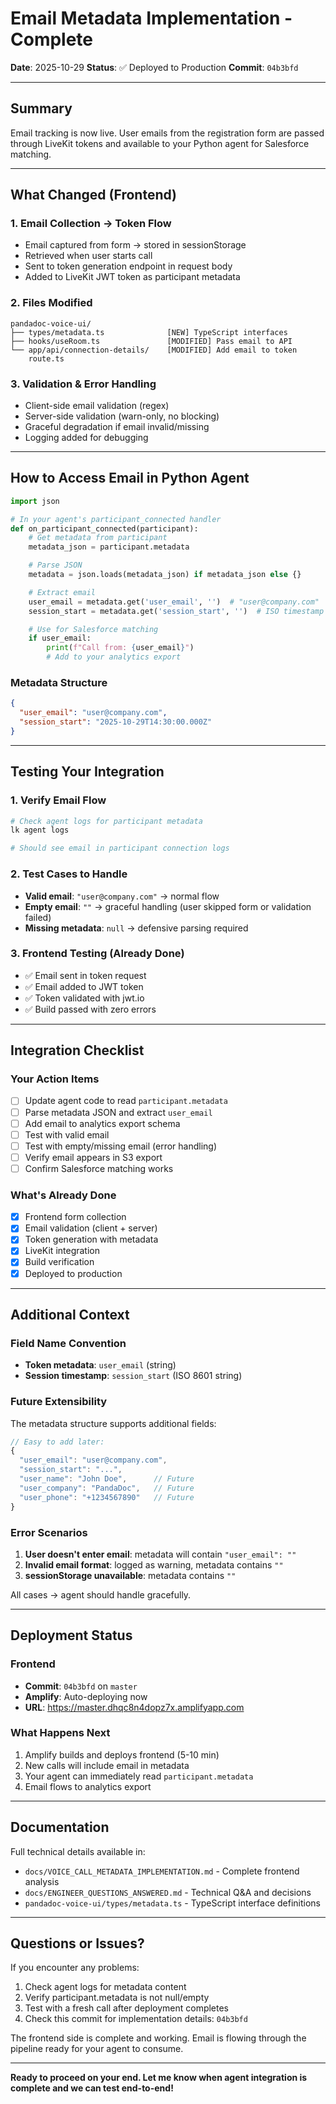 # Email Metadata Implementation - Complete

**Date**: 2025-10-29
**Status**: ✅ Deployed to Production
**Commit**: `04b3bfd`

---

## Summary

Email tracking is now live. User emails from the registration form are passed through LiveKit tokens and available to your Python agent for Salesforce matching.

---

## What Changed (Frontend)

### 1. Email Collection → Token Flow
- Email captured from form → stored in sessionStorage
- Retrieved when user starts call
- Sent to token generation endpoint in request body
- Added to LiveKit JWT token as participant metadata

### 2. Files Modified
```
pandadoc-voice-ui/
├── types/metadata.ts              [NEW] TypeScript interfaces
├── hooks/useRoom.ts               [MODIFIED] Pass email to API
└── app/api/connection-details/    [MODIFIED] Add email to token
    route.ts
```

### 3. Validation & Error Handling
- Client-side email validation (regex)
- Server-side validation (warn-only, no blocking)
- Graceful degradation if email invalid/missing
- Logging added for debugging

---

## How to Access Email in Python Agent

```python
import json

# In your agent's participant_connected handler
def on_participant_connected(participant):
    # Get metadata from participant
    metadata_json = participant.metadata

    # Parse JSON
    metadata = json.loads(metadata_json) if metadata_json else {}

    # Extract email
    user_email = metadata.get('user_email', '')  # "user@company.com"
    session_start = metadata.get('session_start', '')  # ISO timestamp

    # Use for Salesforce matching
    if user_email:
        print(f"Call from: {user_email}")
        # Add to your analytics export
```

### Metadata Structure
```json
{
  "user_email": "user@company.com",
  "session_start": "2025-10-29T14:30:00.000Z"
}
```

---

## Testing Your Integration

### 1. Verify Email Flow
```bash
# Check agent logs for participant metadata
lk agent logs

# Should see email in participant connection logs
```

### 2. Test Cases to Handle
- **Valid email**: `"user@company.com"` → normal flow
- **Empty email**: `""` → graceful handling (user skipped form or validation failed)
- **Missing metadata**: `null` → defensive parsing required

### 3. Frontend Testing (Already Done)
- ✅ Email sent in token request
- ✅ Email added to JWT token
- ✅ Token validated with jwt.io
- ✅ Build passed with zero errors

---

## Integration Checklist

### Your Action Items
- [ ] Update agent code to read `participant.metadata`
- [ ] Parse metadata JSON and extract `user_email`
- [ ] Add email to analytics export schema
- [ ] Test with valid email
- [ ] Test with empty/missing email (error handling)
- [ ] Verify email appears in S3 export
- [ ] Confirm Salesforce matching works

### What's Already Done
- [x] Frontend form collection
- [x] Email validation (client + server)
- [x] Token generation with metadata
- [x] LiveKit integration
- [x] Build verification
- [x] Deployed to production

---

## Additional Context

### Field Name Convention
- **Token metadata**: `user_email` (string)
- **Session timestamp**: `session_start` (ISO 8601 string)

### Future Extensibility
The metadata structure supports additional fields:
```typescript
// Easy to add later:
{
  "user_email": "user@company.com",
  "session_start": "...",
  "user_name": "John Doe",      // Future
  "user_company": "PandaDoc",   // Future
  "user_phone": "+1234567890"   // Future
}
```

### Error Scenarios
1. **User doesn't enter email**: metadata will contain `"user_email": ""`
2. **Invalid email format**: logged as warning, metadata contains `""`
3. **sessionStorage unavailable**: metadata contains `""`

All cases → agent should handle gracefully.

---

## Deployment Status

### Frontend
- **Commit**: `04b3bfd` on `master`
- **Amplify**: Auto-deploying now
- **URL**: https://master.dhqc8n4dopz7x.amplifyapp.com

### What Happens Next
1. Amplify builds and deploys frontend (5-10 min)
2. New calls will include email in metadata
3. Your agent can immediately read `participant.metadata`
4. Email flows to analytics export

---

## Documentation

Full technical details available in:
- `docs/VOICE_CALL_METADATA_IMPLEMENTATION.md` - Complete frontend analysis
- `docs/ENGINEER_QUESTIONS_ANSWERED.md` - Technical Q&A and decisions
- `pandadoc-voice-ui/types/metadata.ts` - TypeScript interface definitions

---

## Questions or Issues?

If you encounter any problems:
1. Check agent logs for metadata content
2. Verify participant.metadata is not null/empty
3. Test with a fresh call after deployment completes
4. Check this commit for implementation details: `04b3bfd`

The frontend side is complete and working. Email is flowing through the pipeline ready for your agent to consume.

---

**Ready to proceed on your end. Let me know when agent integration is complete and we can test end-to-end!**

